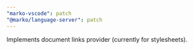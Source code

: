 ```yaml
---
"marko-vscode": patch
"@marko/language-server": patch
---
```


Implements document links provider (currently for stylesheets).
